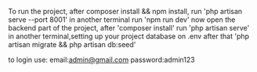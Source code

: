 To run the project, after composer install && npm install, 
run 'php artisan serve --port 8001'
in another terminal run 'npm run dev'
now open the backend part of the project, after 'composer install'
run 'php artisan serve'
in another terminal,setting up your project database on .env
after that 'php artisan migrate && php artisan db:seed'

to login use:
email:admin@gmail.com
password:admin123
